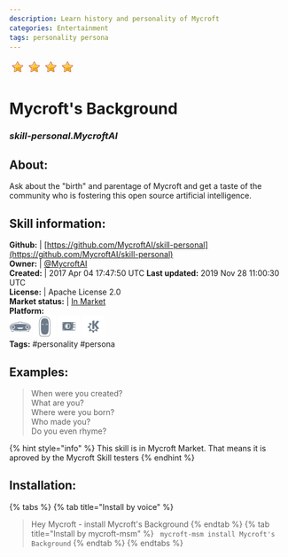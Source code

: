 ```yaml
--- 
description: Learn history and personality of Mycroft
categories: Entertainment   
tags: personality persona   
---
```


![](../.gitbook/assets/star.png)![](../.gitbook/assets/star.png)![](../.gitbook/assets/star.png)![](../.gitbook/assets/star.png)  
# Mycroft's Background  
### _skill-personal.MycroftAI_  
## About:  
Ask about the "birth" and parentage of Mycroft and get a taste of the community
who is fostering this open source artificial intelligence.

## Skill information:  
**Github:** | [https://github.com/MycroftAI/skill-personal](https://github.com/MycroftAI/skill-personal)  
**Owner:** | [@MycroftAI](https://github.com/MycroftAI)  
**Created:** | 2017 Apr 04 17:47:50 UTC  **Last updated:** 2019 Nov 28 11:00:30 UTC  
**License:** | Apache License 2.0  
**Market status:** | [In Market](https://market.mycroft.ai/skill/mycroft-personal)  
**Platform:**  
 ![](../.gitbook/assets/mark-1-icon.png)  ![](../.gitbook/assets/mark-2-icon.png)  ![](../.gitbook/assets/picroft-icon.png)  ![](../.gitbook/assets/kde.png)   
**Tags:** \#personality \#persona   
## Examples:  
> When were you created?  
> What are you?  
> Where were you born?  
> Who made you?  
> Do you even rhyme?  
  
{% hint style="info" %}
This skill is in Mycroft Market. That means it is aproved by the Mycroft Skill testers
{% endhint %}
    
## Installation:  
{% tabs %}
{% tab title="Install by voice" %}
> Hey Mycroft - install Mycroft's Background
{% endtab %}
  {% tab title="Install by mycroft-msm" %}
``` mycroft-msm install Mycroft's Background```
{% endtab %}
  {% endtabs %}
  